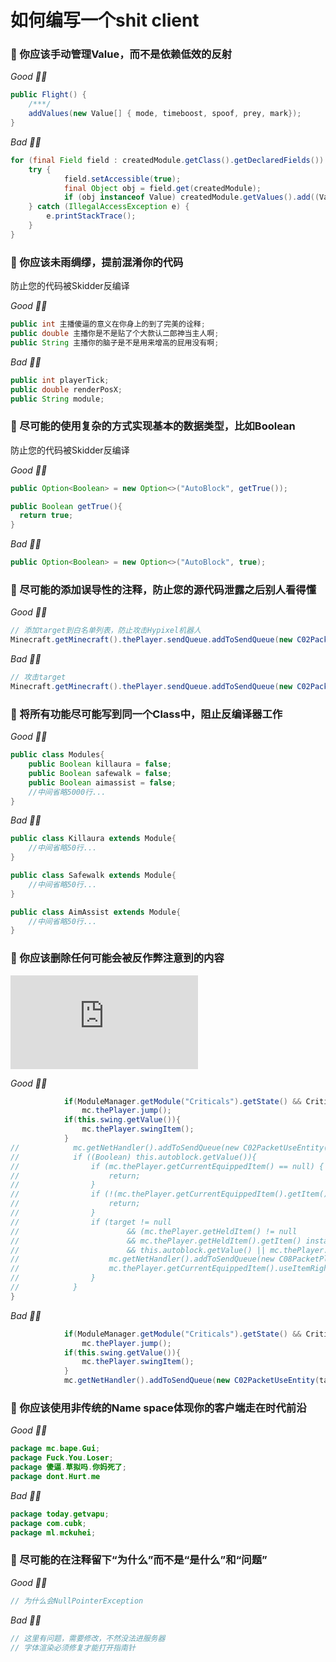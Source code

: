 # 如何编写一个shit client
### 💩 你应该手动管理Value，而不是依赖低效的反射

_Good 👍🏻_

```java
public Flight() {
    /***/
    addValues(new Value[] { mode, timeboost, spoof, prey, mark});
}
```

_Bad 👎🏻_

```java
for (final Field field : createdModule.getClass().getDeclaredFields()) {
    try {
            field.setAccessible(true);
            final Object obj = field.get(createdModule);
            if (obj instanceof Value) createdModule.getValues().add((Value) obj);
    } catch (IllegalAccessException e) {
        e.printStackTrace();
    }
}
```


### 💩 你应该未雨绸缪，提前混淆你的代码
防止您的代码被Skidder反编译

_Good 👍🏻_

```java
public int 主播傻逼的意义在你身上的到了完美的诠释;
public double 主播你是不是贴了个大款认二郎神当主人啊;
public String 主播你的脑子是不是用来增高的屁用没有啊;
```

_Bad 👎🏻_

```java
public int playerTick;
public double renderPosX;
public String module;
```


### 💩 尽可能的使用复杂的方式实现基本的数据类型，比如Boolean
防止您的代码被Skidder反编译

_Good 👍🏻_

```java
public Option<Boolean> = new Option<>("AutoBlock", getTrue());

public Boolean getTrue(){
  return true;
}
```

_Bad 👎🏻_

```java
public Option<Boolean> = new Option<>("AutoBlock", true);
```

### 💩 尽可能的添加误导性的注释，防止您的源代码泄露之后别人看得懂

_Good 👍🏻_

```java
// 添加target到白名单列表，防止攻击Hypixel机器人
Minecraft.getMinecraft().thePlayer.sendQueue.addToSendQueue(new C02PacketUseEntity(target, C02PacketUseEntity.Action.ATTACK));
```

_Bad 👎🏻_

```java
// 攻击target
Minecraft.getMinecraft().thePlayer.sendQueue.addToSendQueue(new C02PacketUseEntity(target, C02PacketUseEntity.Action.ATTACK));
```

### 💩 将所有功能尽可能写到同一个Class中，阻止反编译器工作

_Good 👍🏻_

```java
public class Modules{
    public Boolean killaura = false;
    public Boolean safewalk = false;
    public Boolean aimassist = false;
    //中间省略5000行...
}
```

_Bad 👎🏻_

```java
public class Killaura extends Module{
    //中间省略50行...
}

public class Safewalk extends Module{
    //中间省略50行...
}

public class AimAssist extends Module{
    //中间省略50行...
}
```
### 💩 你应该删除任何可能会被反作弊注意到的内容
![以下代码引用自BapeClient Killaura](https://github.com/cubk/BapeClient/blob/main/src/main/java/mc/bape/modules/blatant/Killaura.java)

_Good 👍🏻_

```java
            if(ModuleManager.getModule("Criticals").getState() && Criticals.canJump() && mc.thePlayer.onGround)
                mc.thePlayer.jump();
            if(this.swing.getValue()){
                mc.thePlayer.swingItem();
            }
//            mc.getNetHandler().addToSendQueue(new C02PacketUseEntity(target, C02PacketUseEntity.Action.ATTACK));
//            if ((Boolean) this.autoblock.getValue()){
//                if (mc.thePlayer.getCurrentEquippedItem() == null) {
//                    return;
//                }
//                if (!(mc.thePlayer.getCurrentEquippedItem().getItem() instanceof ItemSword)) {
//                    return;
//                }
//                if (target != null
//                        && (mc.thePlayer.getHeldItem() != null
//                        && mc.thePlayer.getHeldItem().getItem() instanceof ItemSword
//                        && this.autoblock.getValue() || mc.thePlayer.isBlocking())) {
//                    mc.getNetHandler().addToSendQueue(new C08PacketPlayerBlockPlacement(mc.thePlayer.inventory.getCurrentItem()));
//                    mc.thePlayer.getCurrentEquippedItem().useItemRightClick(mc.theWorld, mc.thePlayer);
//                }
//            }
}
```

_Bad 👎🏻_

```java
            if(ModuleManager.getModule("Criticals").getState() && Criticals.canJump() && mc.thePlayer.onGround)
                mc.thePlayer.jump();
            if(this.swing.getValue()){
                mc.thePlayer.swingItem();
            }
            mc.getNetHandler().addToSendQueue(new C02PacketUseEntity(target, C02PacketUseEntity.Action.ATTACK));
```

### 💩 你应该使用非传统的Name space体现你的客户端走在时代前沿
_Good 👍🏻_

```java
package mc.bape.Gui;
package Fuck.You.Loser;
package 傻逼.草拟吗.你妈死了;
package dont.Hurt.me
```

_Bad 👎🏻_

```java
package today.getvapu;
package com.cubk;
package ml.mckuhei;
```

### 💩 尽可能的在注释留下“为什么”而不是“是什么”和“问题”

_Good 👍🏻_

```java
// 为什么会NullPointerException
```

_Bad 👎🏻_

```java
// 这里有问题，需要修改，不然没法进服务器
// 字体渲染必须修复才能打开指南针
```

